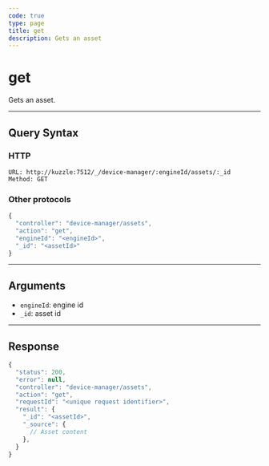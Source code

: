 ```yaml
---
code: true
type: page
title: get
description: Gets an asset
---
```


# get

Gets an asset.

---

## Query Syntax

### HTTP

```http
URL: http://kuzzle:7512/_/device-manager/:engineId/assets/:_id
Method: GET
```

### Other protocols

```js
{
  "controller": "device-manager/assets",
  "action": "get",
  "engineId": "<engineId>",
  "_id": "<assetId>"
}
```

---

## Arguments

- `engineId`: engine id
- `_id`: asset id

---

## Response

```js
{
  "status": 200,
  "error": null,
  "controller": "device-manager/assets",
  "action": "get",
  "requestId": "<unique request identifier>",
  "result": {
    "_id": "<assetId>",
    "_source": {
      // Asset content
    },
  }
}
```
